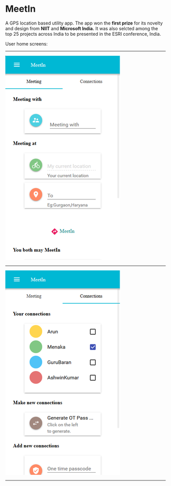 # MeetIn
A GPS location based utility app. 
The app won the **first prize** for its novelty and design from **NIIT** and **Microsoft India.**
It was also selcted among the top 25 projects across India to be presented in the ESRI conference, India.

User home screens:

***

![Home screen 01](https://github.com/Vigneshsekar/MeetIn/blob/master/Screen%20Shot%202015-09-30%20at%2012.25.40.png?raw=true)


***


![Home screen 02](https://github.com/Vigneshsekar/MeetIn/blob/master/Screen%20Shot%202015-09-30%20at%2015.58.37.png?raw=true)


***

